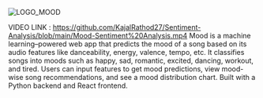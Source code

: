  ![LOGO_MOOD](https://github.com/user-attachments/assets/c2bd2e63-aefa-4205-8609-66004f843a3e)


VIDEO LINK : https://github.com/KajalRathod27/Sentiment-Analysis/blob/main/Mood-Sentiment%20Analysis.mp4
Mood is a machine learning–powered web app that predicts the mood of a song based on its audio features like danceability, energy, valence, tempo, etc. It classifies songs into moods such as happy, sad, romantic, excited, dancing, workout, and tired. Users can input features to get mood predictions, view mood-wise song recommendations, and see a mood distribution chart. Built with a Python backend and React frontend.
